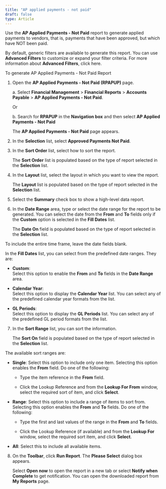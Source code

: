 ```yaml
---
title: "AP applied payments - not paid"
draft: false
type: Article
---
```


Use the **AP Applied Payments - Not Paid** report to generate applied payments to vendors, that is, payments that have been approved, but which have NOT been paid.

By default, generic filters are available to generate this report. You can use **Advanced Filters** to customize or expand your filter criteria. For more information about **Advanced Filters**, click here.

To generate AP Applied Payments - Not Paid Report

1. Open the **AP Applied Payments - Not Paid (RPAPUP)** page.

    a. Select **Financial Management** > **Financial Reports** > **Accounts Payable** > **AP Applied Payments - Not Paid**.

    Or

    b. Search for **RPAPUP** in the **Navigation box** and then select **AP Applied Payments - Not Paid**

    The **AP Applied Payments - Not Paid** page appears.

2. In the **Selection** list, select **Approved Payments Not Paid**.

3. In the **Sort Order** list, select how to sort the report.

    The **Sort Order** list is populated based on the type of report selected in the **Selection** list.

4. In the **Layout** list, select the layout in which you want to view the report.

    The **Layout** list is populated based on the type of report selected in the **Selection** list.

5. Select the **Summary** check box to show a high-level data report.

6. In the **Date Range** area, type or select the date range for the report to be generated. You can select the date from the **From** and **To** fields only if the **Custom** option is selected in the **Fill Dates** list.

    The **Date On** field is populated based on the type of report selected in the **Selection** list.

To include the entire time frame, leave the date fields blank.

In the **Fill Dates** list, you can select from the predefined date ranges. They are:

- **Custom**:   
Select this option to enable the **From** and **To** fields in the **Date Range** area.

- **Calendar Year**:   
Select this option to display the **Calendar Year** list. You can select any of the predefined calendar year formats from the list.

- **GL Periods**:   
Select this option to display the **GL Periods** list. You can select any of the predefined GL period formats from the list.

7. In the **Sort Range** list, you can sort the information.

    The **Sort On** field is populated based on the type of report selected in the **Selection** list.

The available sort ranges are:

- **Single**: Select this option to include only one item. Selecting this option enables the **From** field. Do one of the following:

    - Type the item reference in the **From** field.

    - Click the Lookup Reference and from the **Lookup For From** window, select the required sort of item, and click **Select**.

- **Range**: Select this option to include a range of items to sort from. Selecting this option enables the **From** and **To** fields. Do one of the following:

    - Type the first and last values of the range in the **From** and **To** fields.

    - Click the Lookup Reference (if available) and from the **Lookup For** window, select the required sort item, and click **Select**.

- **All**: Select this to include all available items.

8. On the **Toolbar**, click **Run Report**. The **Please Select** dialog box appears.

    Select **Open now** to open the report in a new tab or select **Notify when Complete** to get notification. You can open the downloaded report from **My Reports** page.



​